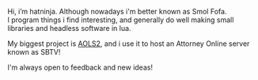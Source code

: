 Hi, i’m hatninja. Although nowadays i'm better known as Smol Fofa.  
I program things i find interesting, and generally do well making small libraries and headless software in lua.

My biggest project is [AOLS2](https://github.com/hatninja/AOLS2), and i use it to host an Attorney Online server known as SBTV!

I'm always open to feedback and new ideas!
